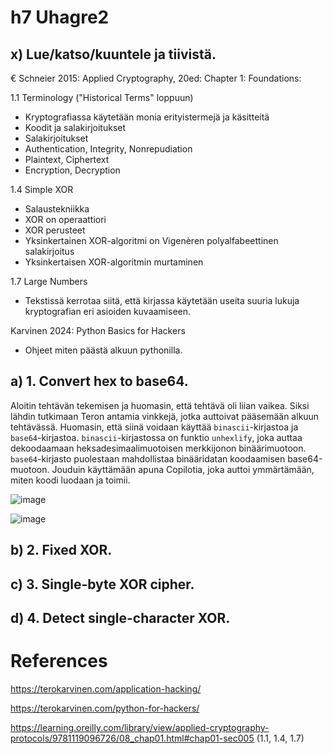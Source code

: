 # h7 Uhagre2 

## x) Lue/katso/kuuntele ja tiivistä.

€ Schneier 2015: Applied Cryptography, 20ed: Chapter 1: Foundations:

1.1 Terminology ("Historical Terms" loppuun)

- Kryptografiassa käytetään monia erityistermejä ja käsitteitä
- Koodit ja salakirjoitukset
- Salakirjoitukset
- Authentication, Integrity, Nonrepudiation
- Plaintext, Ciphertext
- Encryption, Decryption

1.4 Simple XOR

- Salaustekniikka
- XOR on operaattiori
- XOR perusteet
- Yksinkertainen XOR-algoritmi on Vigenèren polyalfabeettinen salakirjoitus
- Yksinkertaisen XOR-algoritmin murtaminen

1.7 Large Numbers

- Tekstissä kerrotaa siitä, että kirjassa käytetään useita suuria lukuja kryptografian eri asioiden kuvaamiseen.

Karvinen 2024: Python Basics for Hackers

- Ohjeet miten päästä alkuun pythonilla.


## a) 1. Convert hex to base64.

Aloitin tehtävän tekemisen ja huomasin, että tehtävä oli liian vaikea. Siksi lähdin tutkimaan Teron antamia vinkkejä, jotka auttoivat pääsemään alkuun tehtävässä. Huomasin, että siinä voidaan käyttää `binascii`-kirjastoa ja `base64`-kirjastoa. `binascii`-kirjastossa on funktio `unhexlify`, joka auttaa dekoodaamaan heksadesimaalimuotoisen merkkijonon binäärimuotoon. `base64`-kirjasto puolestaan mahdollistaa binääridatan koodaamisen base64-muotoon. Jouduin käyttämään apuna Copilotia, joka auttoi ymmärtämään, miten koodi luodaan ja toimii.


![image](https://github.com/user-attachments/assets/7e8a25d0-dd18-40af-8d5d-854719c9b3ec)

![image](https://github.com/user-attachments/assets/e4a04780-c33b-4768-840a-0beb23c83a79)

## b) 2. Fixed XOR.

## c) 3. Single-byte XOR cipher.

## d) 4. Detect single-character XOR.

# References

https://terokarvinen.com/application-hacking/

https://terokarvinen.com/python-for-hackers/

https://learning.oreilly.com/library/view/applied-cryptography-protocols/9781119096726/08_chap01.html#chap01-sec005 (1.1, 1.4, 1.7)
